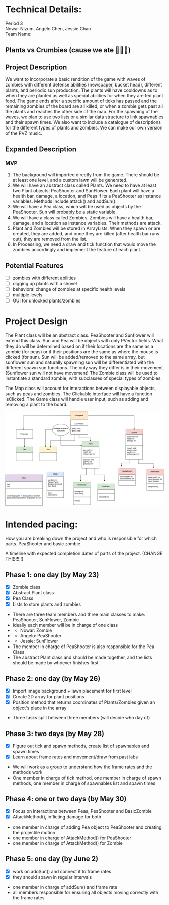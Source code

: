 
# Technical Details:

Period 3  
Nowar Nizum, Angelo Chen, Jessie Chan  
Team Name:  
## Plants vs Crumbies (cause we ate 💅💅😋)

## Project Description
We want to incorporate a basic rendition of the game with waves of zombies with different defense abilities (newspaper, bucket head), different plants, and periodic sun production. The plants will have cooldowns as to when they are planted as well as special abilities for when they are fed plant food. The game ends after a specific amount of ticks has passed and the remaining zombies of the board are all killed, or when a zombie gets past all the plants and reaches the other side of the map. For the spawning of the waves, we plan to use two lists or a similar data structure to link spawnables and their spawn times. We also want to include a catalogue of descriptions for the different types of plants and zombies. We can make our own version of the PVZ music.

## Expanded Description

### MVP
1. The background will imported directly from the game. There should be at least one level, and a custom lawn will be generated.  
2. We will have an abstract class called Plants. We need to have at least two Plant objects: PeaShooter and SunFlower. Each plant will have a health bar, damage, a location, and Peas if its a PeaShooter as instance variables. Methods include attack() and addSun().  
3. We will have a Pea class, which will be used as objects by the PeaShooter. Sun will probably be a static variable.  
4. We will have a class called Zombies. Zombies will have a health bar, damage, and a location as instance variables. Their methods are attack.  
5. Plant and Zombies will be stored in ArrayLists. When they spawn or are created, they are added, and once they are killed (after health bar runs out), they are removed from the list.  
6. In Processing, we need a draw and tick function that would move the zombies accordingly and implement the feature of each plant.  


## Potential Features
- [ ] zombies with different abilities  
- [ ] digging up plants with a shovel  
- [ ] behavioral change of zombies at specific health levels  
- [ ] multiple levels  
- [ ] GUI for unlocked plants/zombies  

# Project Design


<!--(Old Diagrams)
![Alt text](BasicUML.png?raw=true "Title" )
![Alt text](Updated_UML.png?raw=true "Title" )
![Alt text](Updated_UML(1).png?raw=true "Title" )
![Alt text](Updated_UML(2).png?raw=true "Title" )

-->

The Plant class will be an abstract class. PeaShooter and Sunflower will extend this class. Sun and Pea will be objects with only PVector fields. What they do will be determined based on if their locations are the same as a zombie (for peas) or if their positions are the same as where the mouse is clicked (for sun). Sun will be added/removed to the same array, but sunflower sun and naturally spawning sun will be differentiated with the different spawn sun functions. The only way they differ is in their movement (Sunflower sun will not have movement) The Zombie class will be used to instantiate a standard zombie, with subclasses of special types of zombies.

The Map class will account for interactions between displayable objects, such as peas and zombies. The Clickable interface will have a function isClicked. The Game class will handle user input, such as adding and removing a plant to the board.

![Alt text](Updated_UML(2)(1).png?raw=true "Title" )






# Intended pacing:

How you are breaking down the project and who is responsible for which parts.
 PeaShooter and basic zombie

A timeline with expected completion dates of parts of the project. (CHANGE THIS!!!!!)

## Phase 1: one day (by May 23)
- [X] Zombie class
- [X] Abstract Plant class
- [X] Pea Class
- [X] Lists to store plants and zombies

- There are three team members and three main classes to make: PeaShooter, SunFlower, Zombie  
- ideally each member will be in charge of one class  
- - Nowar: Zombie
- - Angelo: PeaShooter
- - Jessie: SunFlower
- The member in charge of PeaShooter is also responsible for the Pea Class
- The abstract Plant class and should be made together, and the lists should be made by whoever finishes first

## Phase 2: one day (by May 26)
- [X] Import image background + lawn placement for first level
- [X] Create 2D array for plant positions
- [X] Position method that returns coordinates of Plants/Zombies given an object's place in the array

- Three tasks split between three members (will decide who day of)

## Phase 3: two days (by May 28)
- [X] Figure out tick and spawn methods, create list of spawnables and spawn times
- [X] Learn about frame rates and movement/draw from past labs

- We will work as a group to understand how the frame rates and the methods work
- One member in charge of tick method, one member in charge of spawn methods, one member in charge of spawnables list and spawn times

## Phase 4: one or two days (by May 30)
- [X] Focus on interactions between Peas, PeaShooter and BasicZombie
- [X] AttackMethod(), inflicting damage for both

- one member in charge of adding Pea object to PeaShooter and creating the projectile motion
- one member in charge of AttackMethod() for PeaShooter
- one member in charge of AttackMethod() for Zombie

## Phase 5: one day (by June 2)
- [X] work on addSun() and connect it to frame rates
- [X] they should spawn in regular intervals

- one member in charge of addSun() and frame rate
- all members responsible for ensuring all objects moving correctly with the frame rates

